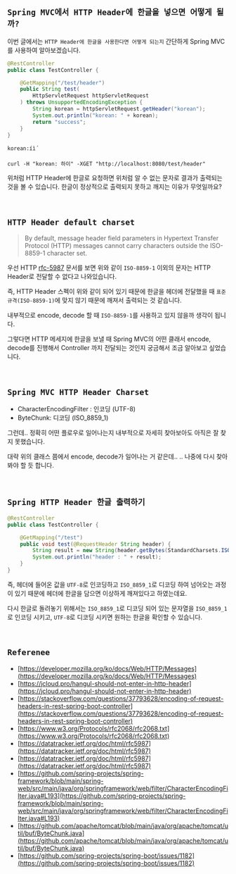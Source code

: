 ## `Spring MVC에서 HTTP Header에 한글을 넣으면 어떻게 될까?`

이번 글에서는 `HTTP Header에 한글을 사용한다면 어떻게 되는지` 간단하게 Spring MVC를 사용하여 알아보겠습니다.

```java
@RestController
public class TestController {

    @GetMapping("/test/header")
    public String test(
        HttpServletRequest httpServletRequest
    ) throws UnsupportedEncodingException {
        String korean = httpServletRequest.getHeader("korean");
        System.out.println("korean: " + korean);
        return "success";
    }
}
```
```
korean:íì´
```

```
curl -H "korean: 하이" -XGET "http://localhost:8080/test/header"
```

위처럼 HTTP Header에 한글로 요청하면 위처럼 알 수 없는 문자로 결과가 출력되는 것을 볼 수 있습니다. 한글이 정상적으로 출력되지 못하고 깨지는 이유가 무엇일까요? 

<br>

## `HTTP Header default charset`

> By default, message header field parameters in Hypertext Transfer Protocol (HTTP) messages cannot carry characters outside the ISO-8859-1 character set.

우선 HTTP [rfc-5987](https://datatracker.ietf.org/doc/html/rfc5987) 문서를 보면 위와 같이 `ISO-8859-1` 이외의 문자는 HTTP Header로 전달할 수 없다고 나와있습니다.

즉, HTTP Header 스펙이 위와 같이 되어 있기 때문에 한글을 헤더에 전달했을 때 `표준 규격(ISO-8859-1)`에 맞지 않기 때문에 깨져서 출력되는 것 같습니다.

내부적으로 encode, decode 할 때 `ISO-8859-1`를 사용하고 있지 않을까 생각이 됩니다.

그렇다면 HTTP 메세지에 한글을 보낼 때 Spring MVC의 어떤 클래서 encode, decode를 진행해서 Controller 까지 전달되는 것인지 궁금해서 조금 알아보고 싶었습니다.

<br>

## `Spring MVC HTTP Header Charset`

- CharacterEncodingFilter : 인코딩 (UTF-8)
- ByteChunk: 디코딩 (ISO_8859_1)

그런데.. 정확히 어떤 플로우로 일어나는지 내부적으로 자세히 찾아보아도 아직은 잘 찾지 못했습니다. 

대략 위의 클래스 쯤에서 encode, decode가 일어나는 거 같은데.. .. 나중에 다시 찾아봐야 할 듯 합니다.

<br>

## `Spring HTTP Header 한글 출력하기`

```java
@RestController
public class TestController {

    @GetMapping("/test")
    public void test(@RequestHeader String header) {
        String result = new String(header.getBytes(StandardCharsets.ISO_8859_1), StandardCharsets.UTF_8);
        System.out.println("header : " + result);
    }
}
```

즉, 헤더에 들어온 값을 `UTF-8`로 인코딩하고 `ISO_8859_1`로 디코딩 하여 넘어오는 과정이 있기 때문에 헤더에 한글을 담으면 이상하게 깨져있다고 하였는데요.

다시 한글로 돌려놓기 위해서는 `ISO_8859_1`로 디코딩 되어 있는 문자열을 `ISO_8859_1`로 인코딩 시키고, `UTF-8`로 디코딩 시키면 원하는 한글을 확인할 수 있습니다.

<br>

## `Referenee`

- [https://developer.mozilla.org/ko/docs/Web/HTTP/Messages](https://developer.mozilla.org/ko/docs/Web/HTTP/Messages)
- [https://jcloud.pro/hangul-should-not-enter-in-http-header](https://jcloud.pro/hangul-should-not-enter-in-http-header)
- [https://stackoverflow.com/questions/37793628/encoding-of-request-headers-in-rest-spring-boot-controller](https://stackoverflow.com/questions/37793628/encoding-of-request-headers-in-rest-spring-boot-controller)
- [https://www.w3.org/Protocols/rfc2068/rfc2068.txt](https://www.w3.org/Protocols/rfc2068/rfc2068.txt)
- [https://datatracker.ietf.org/doc/html/rfc5987](https://datatracker.ietf.org/doc/html/rfc5987)
- [https://datatracker.ietf.org/doc/html/rfc5987](https://datatracker.ietf.org/doc/html/rfc5987)
- [https://github.com/spring-projects/spring-framework/blob/main/spring-web/src/main/java/org/springframework/web/filter/CharacterEncodingFilter.java#L193](https://github.com/spring-projects/spring-framework/blob/main/spring-web/src/main/java/org/springframework/web/filter/CharacterEncodingFilter.java#L193)
- [https://github.com/apache/tomcat/blob/main/java/org/apache/tomcat/util/buf/ByteChunk.java](https://github.com/apache/tomcat/blob/main/java/org/apache/tomcat/util/buf/ByteChunk.java)
- [https://github.com/spring-projects/spring-boot/issues/1182](https://github.com/spring-projects/spring-boot/issues/1182)